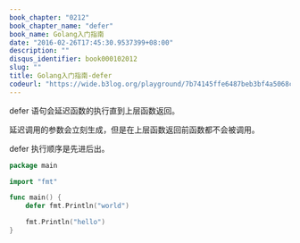 ```yaml
---
book_chapter: "0212"
book_chapter_name: "defer"
book_name: Golang入门指南
date: "2016-02-26T17:45:30.9537399+08:00"
description: ""
disqus_identifier: book000102012
slug: ""
title: Golang入门指南-defer
codeurl: "https://wide.b3log.org/playground/7b74145ffe6487beb3bf4a5068cbc93b.go"
---
```


defer 语句会延迟函数的执行直到上层函数返回。

延迟调用的参数会立刻生成，但是在上层函数返回前函数都不会被调用。

defer 执行顺序是先进后出。

```go
package main

import "fmt"

func main() {
	defer fmt.Println("world")

	fmt.Println("hello")
}

```

